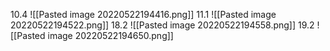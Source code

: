 10.4
![[Pasted image 20220522194416.png]]
11.1
![[Pasted image 20220522194522.png]]
18.2
![[Pasted image 20220522194558.png]]
19.2
![[Pasted image 20220522194650.png]]
